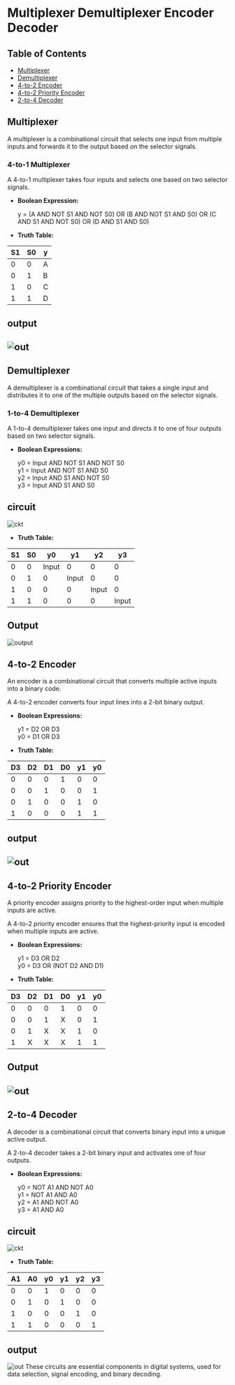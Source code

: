 # **Multiplexer Demultiplexer Encoder Decoder**
## **Table of Contents**

- [Multiplexer](#multiplexer)  
- [Demultiplexer](#Demultiplexer)  
- [4-to-2 Encoder](#4-to-2-encoder)  
- [4-to-2 Priority Encoder](#4-to-2-priority-encoder)  
- [2-to-4 Decoder](#2-to-4-decoder)  



## Multiplexer
A multiplexer is a combinational circuit that selects one input from multiple inputs and forwards it to the output based on the selector signals.

### 4-to-1 Multiplexer
A 4-to-1 multiplexer takes four inputs and selects one based on two selector signals.

- **Boolean Expression:**
  
  y = (A AND NOT S1 AND NOT S0) OR (B AND NOT S1 AND S0) OR (C AND S1 AND NOT S0) OR (D AND S1 AND S0)

- **Truth Table:**

| S1 | S0 | y |
|----|----|---|
|  0 |  0 | A |
|  0 |  1 | B |
|  1 |  0 | C |
|  1 |  1 | D |
## output 
![out](Mux4-1-DF-CSA.png)
---
## Demultiplexer
A demultiplexer is a combinational circuit that takes a single input and distributes it to one of the multiple outputs based on the selector signals.

### 1-to-4 Demultiplexer
A 1-to-4 demultiplexer takes one input and directs it to one of four outputs based on two selector signals.

- **Boolean Expressions:**
  
  y0 = Input AND NOT S1 AND NOT S0  
  y1 = Input AND NOT S1 AND S0  
  y2 = Input AND S1 AND NOT S0  
  y3 = Input AND S1 AND S0
## circuit
![ckt](DeMux2-4-SM.png)
- **Truth Table:**

| S1 | S0 | y0  | y1  | y2  | y3  |
|----|----|-----|-----|-----|-----|
|  0 |  0 | Input | 0  | 0  | 0  |
|  0 |  1 | 0  | Input | 0  | 0  |
|  1 |  0 | 0  | 0  | Input | 0  |
|  1 |  1 | 0  | 0  | 0  | Input |
## Output
![output](DEmux2-4-SM-op.png)
## 4-to-2 Encoder
An encoder is a combinational circuit that converts multiple active inputs into a binary code.

A 4-to-2 encoder converts four input lines into a 2-bit binary output.

- **Boolean Expressions:**
  
  y1 = D2 OR D3  
  y0 = D1 OR D3

- **Truth Table:**

| D3 | D2 | D1 | D0 | y1 | y0 |
|----|----|----|----|----|----|
|  0 |  0 |  0 |  1 |  0 |  0 |
|  0 |  0 |  1 |  0 |  0 |  1 |
|  0 |  1 |  0 |  0 |  1 |  0 |
|  1 |  0 |  0 |  0 |  1 |  1 |

## output
![out](Encoder4to2-DF.png)
---
## 4-to-2 Priority Encoder
A priority encoder assigns priority to the highest-order input when multiple inputs are active.

A 4-to-2 priority encoder ensures that the highest-priority input is encoded when multiple inputs are active.

- **Boolean Expressions:**
  
  y1 = D3 OR D2  
  y0 = D3 OR (NOT D2 AND D1)

- **Truth Table:**

| D3 | D2 | D1 | D0 | y1 | y0 |
|----|----|----|----|----|----|
|  0 |  0 |  0 |  1 |  0 |  0 |
|  0 |  0 |  1 |  X |  0 |  1 |
|  0 |  1 | X  |  X |  1 |  0 |
|  1 | X  | X  |  X |  1 |  1 |
## Output
![out](PEncoder4-2-BM.png)
---
## 2-to-4 Decoder
A decoder is a combinational circuit that converts binary input into a unique active output.

A 2-to-4 decoder takes a 2-bit binary input and activates one of four outputs.

- **Boolean Expressions:**
  
  y0 = NOT A1 AND NOT A0  
  y1 = NOT A1 AND A0  
  y2 = A1 AND NOT A0  
  y3 = A1 AND A0
## circuit
![ckt](Decoderckt.png)
- **Truth Table:**

| A1 | A0 | y0  | y1  | y2  | y3  |
|----|----|-----|-----|-----|-----|
|  0 |  0 |  1  |  0  |  0  |  0  |
|  0 |  1 |  0  |  1  |  0  |  0  |
|  1 |  0 |  0  |  0  |  1  |  0  |
|  1 |  1 |  0  |  0  |  0  |  1  |
## output
![out](Decoder2-4-SM.png)
These circuits are essential components in digital systems, used for data selection, signal encoding, and binary decoding.

